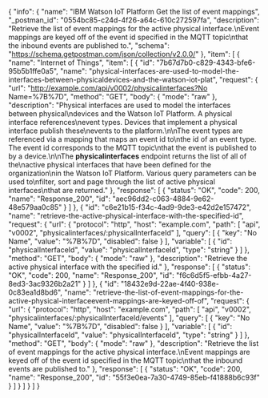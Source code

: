 {
  "info": {
    "name": "IBM Watson IoT Platform Get the list of event mappings",
    "_postman_id": "0554bc85-c24d-4f26-a64c-610c272597fa",
    "description": "Retrieve the list of event mappings for the active physical interface.\nEvent mappings are keyed off of the event id specified in the MQTT topic\nthat the inbound events are published to.",
    "schema": "https://schema.getpostman.com/json/collection/v2.0.0/"
  },
  "item": [
    {
      "name": "Internet of Things",
      "item": [
        {
          "id": "7b67d7b0-c829-4343-bfe6-95b5b1ffe0a5",
          "name": "physical-interfaces-are-used-to-model-the-interfaces-between-physicaldevices-and-the-watson-iot-plat",
          "request": {
            "url": "http://example.com/api/v0002/physicalinterfaces?No Name=%7B%7D",
            "method": "GET",
            "body": {
              "mode": "raw"
            },
            "description": "Physical interfaces are used to model the interfaces between physical\ndevices and the Watson IoT Platform.  A physical interface references\nevent types.  Devices that implement a physical interface publish these\nevents to the platform.\n\nThe event types are referenced via a mapping that maps an event id to\nthe id of an event type.  The event id corresponds to the MQTT topic\nthat the event is published to by a device.\n\nThe **physicalinterfaces** endpoint returns the list of all of the\nactive physical interfaces that have been defined for the organization\nin the Watson IoT Platform.  Various query parameters can be used to\nfilter, sort and page through the list of active physical interfaces\nthat are returned."
          },
          "response": [
            {
              "status": "OK",
              "code": 200,
              "name": "Response_200",
              "id": "aec96dd2-c063-4884-9e62-48e579aa0c85"
            }
          ]
        },
        {
          "id": "c6e21b15-f34c-4ad9-9de3-e42d2e157472",
          "name": "retrieve-the-active-physical-interface-with-the-specified-id",
          "request": {
            "url": {
              "protocol": "http",
              "host": "example.com",
              "path": [
                "api",
                "v0002",
                "physicalinterfaces/:physicalInterfaceId"
              ],
              "query": [
                {
                  "key": "No Name",
                  "value": "%7B%7D",
                  "disabled": false
                }
              ],
              "variable": [
                {
                  "id": "physicalInterfaceId",
                  "value": "physicalInterfaceId",
                  "type": "string"
                }
              ]
            },
            "method": "GET",
            "body": {
              "mode": "raw"
            },
            "description": "Retrieve the active physical interface with the specified id."
          },
          "response": [
            {
              "status": "OK",
              "code": 200,
              "name": "Response_200",
              "id": "f6c6d5f5-efbb-4a27-8ed3-3ac9326b2a21"
            }
          ]
        },
        {
          "id": "18432e9d-22ae-4f40-938e-0c83ea1d8bd6",
          "name": "retrieve-the-list-of-event-mappings-for-the-active-physical-interfaceevent-mappings-are-keyed-off-of",
          "request": {
            "url": {
              "protocol": "http",
              "host": "example.com",
              "path": [
                "api",
                "v0002",
                "physicalinterfaces/:physicalInterfaceId/events"
              ],
              "query": [
                {
                  "key": "No Name",
                  "value": "%7B%7D",
                  "disabled": false
                }
              ],
              "variable": [
                {
                  "id": "physicalInterfaceId",
                  "value": "physicalInterfaceId",
                  "type": "string"
                }
              ]
            },
            "method": "GET",
            "body": {
              "mode": "raw"
            },
            "description": "Retrieve the list of event mappings for the active physical interface.\nEvent mappings are keyed off of the event id specified in the MQTT topic\nthat the inbound events are published to."
          },
          "response": [
            {
              "status": "OK",
              "code": 200,
              "name": "Response_200",
              "id": "55f3e0ea-7a30-4749-85eb-f41888b6c93f"
            }
          ]
        }
      ]
    }
  ]
}